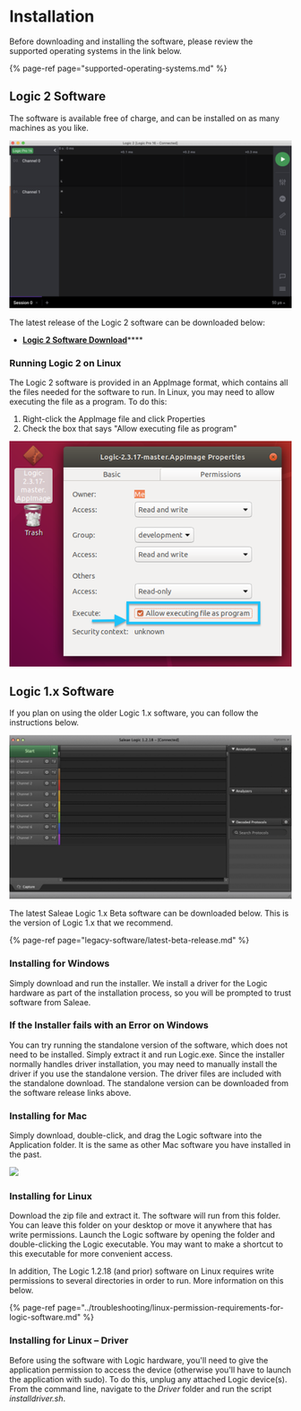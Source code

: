# Installation

Before downloading and installing the software, please review the supported operating systems in the link below.

{% page-ref page="supported-operating-systems.md" %}

## **Logic 2 Software**

The software is available free of charge, and can be installed on as many machines as you like.

![](../.gitbook/assets/screen-shot-2020-09-03-at-6.52.16-pm%20%286%29%20%282%29%20%286%29.png)

The latest release of the Logic 2 software can be downloaded below:

* [**Logic 2 Software Download**](https://ideas.saleae.com/f/changelog/)\*\*\*\*

### **Running Logic 2 on Linux**

The Logic 2 software is provided in an AppImage format, which contains all the files needed for the software to run. In Linux, you may need to allow executing the file as a program. To do this:

1. Right-click the AppImage file and click Properties
2. Check the box that says "Allow executing file as program"

![Enabling the AppImage file to be executable](../.gitbook/assets/screen-shot-2021-01-25-at-9.12.32-pm.png)



## Logic 1.x Software

If you plan on using the older Logic 1.x software, you can follow the instructions below.

![](../.gitbook/assets/screen-shot-2020-09-03-at-7.00.12-pm%20%281%29%20%281%29%20%281%29%20%281%29.png)

The latest Saleae Logic 1.x Beta software can be downloaded below. This is the version of Logic 1.x that we recommend.

{% page-ref page="legacy-software/latest-beta-release.md" %}

### **Installing for Windows**

Simply download and run the installer. We install a driver for the Logic hardware as part of the installation process, so you will be prompted to trust software from Saleae.

### **If the Installer fails with an Error on Windows**

You can try running the standalone version of the software, which does not need to be installed. Simply extract it and run Logic.exe. Since the installer normally handles driver installation, you may need to manually install the driver if you use the standalone version. The driver files are included with the standalone download. The standalone version can be downloaded from the software release links above.

### **Installing for Mac**

Simply download, double-click, and drag the Logic software into the Application folder. It is the same as other Mac software you have installed in the past.

![](https://trello-attachments.s3.amazonaws.com/57215c9156830ea18c233b08/598x252/840af37d70fab6d86f4fff3db5136566/osx_install.png)

### **Installing for Linux**

Download the zip file and extract it. The software will run from this folder. You can leave this folder on your desktop or move it anywhere that has write permissions. Launch the Logic software by opening the folder and double-clicking the Logic executable. You may want to make a shortcut to this executable for more convenient access.

In addition, The Logic 1.2.18 \(and prior\) software on Linux requires write permissions to several directories in order to run. More information on this below.

{% page-ref page="../troubleshooting/linux-permission-requirements-for-logic-software.md" %}

### **Installing for Linux – Driver**

Before using the software with Logic hardware, you'll need to give the application permission to access the device \(otherwise you'll have to launch the application with sudo\). To do this, unplug any attached Logic device\(s\). From the command line, navigate to the _Driver_ folder and run the script _installdriver.sh_.

